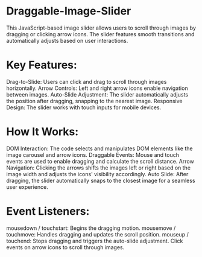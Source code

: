 # Draggable-Image-Slider
This JavaScript-based image slider allows users to scroll through images by dragging or clicking arrow icons.
The slider features smooth transitions and automatically adjusts based on user interactions.

# Key Features:
Drag-to-Slide: Users can click and drag to scroll through images horizontally.
Arrow Controls: Left and right arrow icons enable navigation between images.
Auto-Slide Adjustment: The slider automatically adjusts the position after dragging, snapping to the nearest image.
Responsive Design: The slider works with touch inputs for mobile devices.

# How It Works:
DOM Interaction: The code selects and manipulates DOM elements like the image carousel and arrow icons.
Draggable Events: Mouse and touch events are used to enable dragging and calculate the scroll distance.
Arrow Navigation: Clicking the arrows shifts the images left or right based on the image width and adjusts the icons' visibility accordingly.
Auto Slide: After dragging, the slider automatically snaps to the closest image for a seamless user experience.

# Event Listeners:
mousedown / touchstart: Begins the dragging motion.
mousemove / touchmove: Handles dragging and updates the scroll position.
mouseup / touchend: Stops dragging and triggers the auto-slide adjustment.
Click events on arrow icons to scroll through images.
